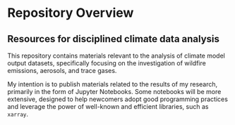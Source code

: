 # Repository Overview
## Resources for disciplined climate data analysis 

This repository contains materials relevant to the analysis of climate model output datasets, specifically focusing on the investigation of wildfire emissions, aerosols, and trace gases.

My intention is to publish materials related to the results of my research, primarily in the form of Jupyter Notebooks. Some notebooks will be more extensive, designed to help newcomers adopt good programming practices and leverage the power of well-known and efficient libraries, such as `xarray`.
